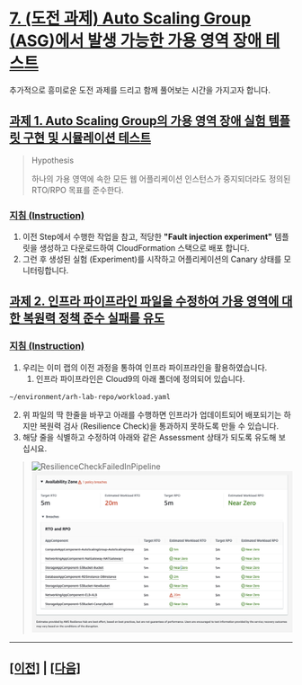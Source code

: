 # [7. (도전 과제) Auto Scaling Group (ASG)에서 발생 가능한 가용 영역 장애 테스트]()

추가적으로 흥미로운 도전 과제를 드리고 함께 풀어보는 시간을 가지고자 합니다.

## [과제 1. Auto Scaling Group의 가용 영역 장애 실험 템플릿 구현 및 시뮬레이션 테스트]()

> Hypothesis
> 
> 하나의 가용 영역에 속한 모든 웹 어플리케이션 인스턴스가 중지되더라도 정의된 RTO/RPO 목표를 준수한다.

### [지침 (Instruction)]()
1. 이전 Step에서 수행한 작업을 참고, 적당한 **"Fault injection experiment"** 템플릿을 생성하고 다운로드하여 CloudFormation 스택으로 배포 합니다.
2. 그런 후 생성된 실험 (Experiment)를 시작하고 어플리케이션의 Canary 상태를 모니터링합니다.

## [과제 2. 인프라 파이프라인 파일을 수정하여 가용 영역에 대한 복원력 정책 준수 실패를 유도]()

### [지침 (Instruction)]()
1. 우리는 이미 랩의 이전 과정을 통하여 인프라 파이프라인을 활용하였습니다.
   1. 인프라 파이프라인은 Cloud9의 아래 폴더에 정의되어 있습니다.
```shell
~/environment/arh-lab-repo/workload.yaml 
```

2. 위 파일의 딱 한줄을 바꾸고 아래를 수행하면 인프라가 업데이트되어 배포되기는 하지만 복원력 검사 (Resilience Check)을 통과하지 못하도록 만들 수 있습니다.
3. 해당 줄을 식별하고 수정하여 아래와 같은 Assessment 상태가 되도록 유도해 보십시요.<br>
> ![ResilienceCheckFailedInPipeline](../images/lab1-challenge/18-FIS-ResilienceCheckFailedAfterASGDisableZoneB.png)
> ![ResilienceCheckFailedInPipeline](../images/lab1-challenge/19-FIS-AZBreach-New.png)

<hr>

## [[이전]](./6-Integrate-Resilience-Checks-into-CICD-Pipelines.md) | [[다음]](./8-Lab-Clean-up.md)
